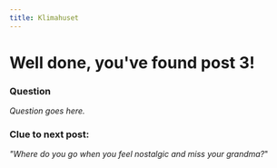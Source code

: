 ```yaml
---
title: Klimahuset
---
```


#  Well done, you've found post 3!

### Question
_Question goes here._

### Clue to next post:
_"Where do you go when you feel nostalgic and miss your grandma?_"
